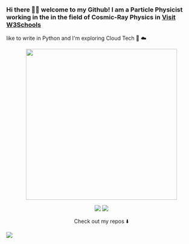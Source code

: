 
### Hi there 👋🏾  welcome to my Github! I am a Particle Physicist working in the in the field of Cosmic-Ray Physics in <a href="https://www.w3schools.com">Visit W3Schools</a>
 like to write in Python and I'm exploring Cloud Tech 🐍 ☁️

<p align="center">
  <img width="400" src="https://media.giphy.com/media/26FfbM5bbhCdLANW0/giphy.gif">
</p>


<p align="center">
<a href= "https://dev.to/ari_hacks"><img src="https://img.icons8.com/windows/32/000000/dev.png"/></a>
<a href= "https://twitter.com/ari_hacks"><img src="https://img.icons8.com/material-outlined/30/000000/twitter.png"/></a>
</p>

<p align="center">
Check out my repos ⬇️  
</p>

![](https://visitor-badge.glitch.me/badge?page_id=ari-hacks.ari-hacks)

